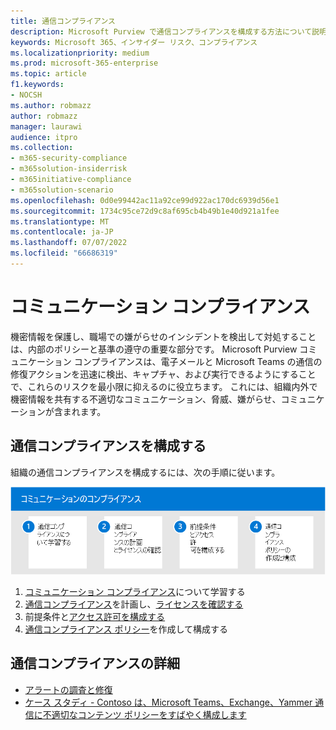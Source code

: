 ```yaml
---
title: 通信コンプライアンス
description: Microsoft Purview で通信コンプライアンスを構成する方法について説明します。
keywords: Microsoft 365、インサイダー リスク、コンプライアンス
ms.localizationpriority: medium
ms.prod: microsoft-365-enterprise
ms.topic: article
f1.keywords:
- NOCSH
ms.author: robmazz
author: robmazz
manager: laurawi
audience: itpro
ms.collection:
- m365-security-compliance
- m365solution-insiderrisk
- m365initiative-compliance
- m365solution-scenario
ms.openlocfilehash: 0d0e99442ac11a92ce99d922ac170dc6939d56e1
ms.sourcegitcommit: 1734c95ce72d9c8af695cb4b49b1e40d921a1fee
ms.translationtype: MT
ms.contentlocale: ja-JP
ms.lasthandoff: 07/07/2022
ms.locfileid: "66686319"
---
```

# <a name="communication-compliance"></a>コミュニケーション コンプライアンス

機密情報を保護し、職場での嫌がらせのインシデントを検出して対処することは、内部のポリシーと基準の遵守の重要な部分です。 Microsoft Purview コミュニケーション コンプライアンスは、電子メールと Microsoft Teams の通信の修復アクションを迅速に検出、キャプチャ、および実行できるようにすることで、これらのリスクを最小限に抑えるのに役立ちます。 これには、組織内外で機密情報を共有する不適切なコミュニケーション、脅威、嫌がらせ、コミュニケーションが含まれます。

## <a name="configure-communication-compliance"></a>通信コンプライアンスを構成する

組織の通信コンプライアンスを構成するには、次の手順に従います。

![Insider リスク ソリューションの通信コンプライアンス手順。](../media/ir-solution-cc-steps.png)

1. [コミュニケーション コンプライアンス](/microsoft-365/compliance/communication-compliance)について学習する
2. [通信コンプライアンス](/microsoft-365/compliance/communication-compliance-plan)を計画し、[ライセンスを確認する](/microsoft-365/compliance/communication-compliance-configure#subscriptions-and-licensing)
3. 前提条件と[アクセス許可](/microsoft-365/compliance/communication-compliance-configure#step-1-required-enable-permissions-for-communication-compliance)[を構成する](/microsoft-365/compliance/communication-compliance-configure#step-2-required-enable-the-audit-log)
4. [通信コンプライアンス ポリシー](/microsoft-365/compliance/communication-compliance-configure#step-5-required-create-a-communication-compliance-policy)を作成して構成する

## <a name="more-information-about-communication-compliance"></a>通信コンプライアンスの詳細

- [アラートの調査と修復](/microsoft-365/compliance/communication-compliance-investigate-remediate)
- [ケース スタディ - Contoso は、Microsoft Teams、Exchange、Yammer 通信に不適切なコンテンツ ポリシーをすばやく構成します](/microsoft-365/compliance/communication-compliance-case-study)
